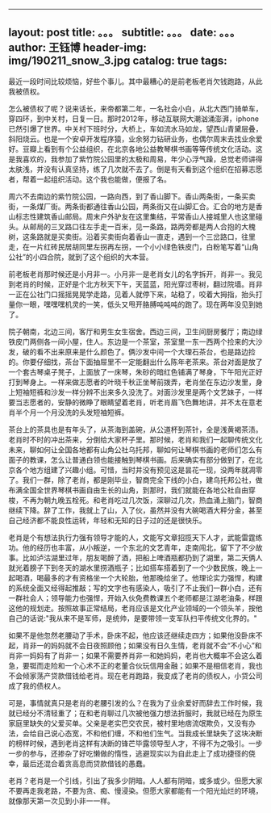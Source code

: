  --- 
 layout:     post 
 title:      。。。 
 subtitle:   。。。
 date:       。。。
 author:     王钰博 
 header-img: img/190211_snow_3.jpg 
 catalog: true 
 tags: 
 --- 
最近一段时间比较烦恼，好些个事儿。其中最糟心的是前老板老肖欠钱跑路，从此我被债权。

怎么被债权了呢？说来话长，来帝都第二年，一名社会小白，从北大西门骑单车，穿四环，到中关村，日复一日。那时2012年，移动互联网大潮汹涌澎湃，iphone已然引爆了世界。中关村下班时分，大桥上，车如流水马如龙，望西山青黛层叠，斜阳烧云。也是一个安卓开发程序猿，业余努力钻研业务，也偶尔周末去找业余爱好。豆瓣上看到有个公益组织，在北京各地公益教琴棋书画等等传统文化活动。这是我喜欢的，我参加了紫竹院公园里的太极和周易，年少心浮气躁，总觉老师讲得太肤浅，并没有认真坚持，练了几次就不去了。倒是有天看到这个组织在招募志愿者，帮着一起组织活动。这个我也能做，便报了名。

周六不去南边的紫竹院公园，一路向西，到了香山脚下。香山两条街，一条买卖街，一条煤厂街。两条街都通往香山公园，两条街又在山脚汇合。汇合的地方是香山标志性建筑香山邮局。周末户外驴友在这里集结，平常香山人接城里人也这里碰头。从邮局的三叉路口往左手走一百米，见一条路，路两旁都是两人合抱的大槐树，这条路就是买卖街。沿着买卖街向着香山一直走，遇到一个三岔路口，往里走，在一片红砖民居胡同里左拐再左拐，一个小小绿色铁皮门，白粉笔写着“山角公社”的小四合院，就到了这个组织的大本营。

前老板老肖那时候还是小月非一。小月非一是老肖女儿的名字拆开，肖非一。我见到老肖的时候，正好是个北方秋天下午，天蓝蓝，阳光穿过枣树，翻过院墙。肖非一正在公社门口摇摇晃晃学走路，见着人就停下来，站稳了，咬着大拇指，抬头打量你一眼，嘿嘿嘿机灵的一笑，低头又甩开胳膊吨吨吨的跑了。现在两年没见到她了。


院子朝南，北边三间，客厅和男生女生宿舍。西边三间，卫生间厨房餐厅；南边绿铁皮门两侧各一间小屋，住人。东边是一个茶室，茶室里一东一西两个捡来的大沙发，破的看不出来原来是什么颜色了。俩沙发中间一个大理石茶台，也是路边捡的。你要仔细找，茶台下面抽屉里不一定能翻出什么陈年老茶来。茶台对面是放了一个套古琴桌子凳子，上面放了一床琴，朱砂的暗红色铺满了琴身，下午阳光正好打到琴身上。一样来做志愿者的叶晓千秋正坐琴前拨弄，老肖坐在东边沙发里，身上短袖短裤和沙发一样分辨不出来多久没洗了。对面沙发里是两个文艺妹子，一样要当志愿者的，安静的微睁了眼睛望着老肖，听老肖眉飞色舞地讲，并不太在意老肖半个月一个月没洗的头发短袖短裤。

茶台上的茶具也是有年头了，从茶海到盖碗，从公道杯到茶针，全是浅黄褐茶渍。老肖时不时的冲出茶来，分倒给大家杯子里。那时候，老肖和我们一起聊传统文化未来，聊如何让全国各地都有山角公社乌托邦，聊如何让琴棋书画的老师们怎么有面子的教课，怎么让普通白领也能接触到琴棋书画。后来确实有部分做到了，在北京各个地方组建了兴趣小组。可惜，当时并没有预见这是昙花一现，没两年就凋零了。我们一群，除了老肖，都是刚毕业，智商完全下线的小白，建乌托邦公社，做布满全国全世界琴棋书画自由生长的山角，到那时，我们就能在各地公社自由穿梭，不再为朝九晚五栓死。和老肖吃过几次饭，深聊过几次，热血涌上脑门，智商继续下降。辞了工作，我就上了山，入了伙，虽然并没有大碗喝酒大秤分金，甚至自己经济都不能良性运转，年轻和无知的日子过的还是很快乐。

老肖是个有想法执行力强有领导才能的人，文能写文章招揽天下人才，武能雷霆练功。他的经历也丰富，从小叛逆，一个东北的文艺青年，走南闯北，留下了不少故事。比如泸沽湖里过年，朋友喝醉了酒，把船上啤酒瓶都扔到了湖里，第二天俩人就光着膀子下到冬天的湖水里捞酒瓶子；比如搭车搭着到了一个少数民族，晚上一起喝酒，喝最多的才有资格坐一个大轮胎，他那晚给坐了。他理论实力强悍，构建的系统全面又经得起推敲；写的文字也有感染人，吸引了不止我们一群小白，还有一群社会人；领导能力也强悍，开始入伙免费教课五个老师都是江湖老油条，样跟这他的规划走。按照故事正常结局，老肖应该是文化产业领域的一个领头羊，按他自己的话说:"我从来不是军师，是统帅，是要带领一支军队扫平传统文化界的。"

如果不是他忽然老腰动了手术，卧床不起，他应该还继续走四方；如果他没卧床不起，肖非一的妈妈就不会日夜照顾他；如果没有日久生情，老肖就不会“不小心”和肖非一妈妈有了肖非一；如果不需要养肖非一和她妈妈，老肖也大概率不会这么着急，要铤而走险和一个心术不正的老董合伙玩信用金融；如果不是相信老肖，我也不会倾家荡产贷款借钱给老肖。现在老肖跑路，我变成了老肖的债权人，小贷公司成了我的债权人。

可是，事情就真只是老肖的老腰引发的么？在我为了业余爱好而辞去工作时候，我就已经分不清轻重了；在和老肖聊过几次被他强力想法折服时，我就已经在为原生家庭里缺失的父爱买单。父亲是老实巴交农民，被村里地痞流氓欺负，又没有办法，会给自己说心态宽，不和他们缠，不和他们生气。当我成长里缺失了这块决断的榜样时候，遇到老肖这样有决断的锋芒毕露领导型人才，不得不为之吸引。一步一步的参与，还掺杂了好吃懒做的惰性，逃避现实以为自此走上了成功捷径的侥幸，最后还混合着贪高息而贷款借钱的愚蠢。

老肖？老肖是一个引线，引出了我多少阴暗。人人都有阴暗，或多或少。但愿大家不要再走我老路，不要为贪、痴、慢浸染。但愿大家都能有一个阳光灿烂的环境，就像那天第一次见到小非一一样。




